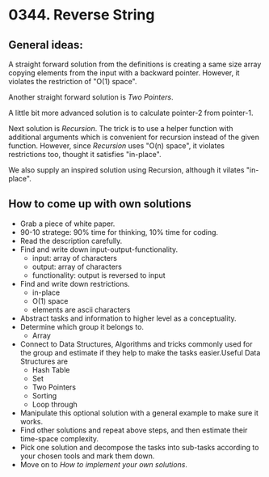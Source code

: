 # 0344. Reverse String

## General ideas:
A straight forward solution from the definitions is creating a same size array copying elements from the input with a backward pointer. 
However, it violates the restriction of "O(1) space". 

Another straight forward solution is *Two Pointers*.

A little bit more advanced solution is to calculate pointer-2 from pointer-1.

Next solution is *Recursion*. 
The trick is to use a helper function with additional arguments which is convenient for recursion instead of the given function.
However, since *Recursion* uses "O(n) space", it violates restrictions too, thought it satisfies "in-place".

We also supply an inspired solution using Recursion, although it vilates "in-place".


## How to come up with own solutions
* Grab a piece of white paper.
* 90-10 stratege: 90% time for thinking, 10% time for coding.
* Read the description carefully.
* Find and write down input-output-functionality.
  - input: array of characters
  - output: array of characters
  - functionality: output is reversed to input
* Find and write down restrictions.
  - in-place
  - O(1) space
  - elements are ascii characters
* Abstract tasks and information to higher level as a conceptuality.
* Determine which group it belongs to.
  - Array
* Connect to Data Structures, Algorithms and tricks commonly used for the group and estimate if they help to make the tasks easier.Useful Data Structures are 
  - Hash Table
  - Set
  - Two Pointers
  - Sorting
  - Loop through
* Manipulate this optional solution with a general example to make sure it works.
* Find other solutions and repeat above steps, and then estimate their time-space complexity.
* Pick one solution and decompose the tasks into sub-tasks according to your chosen tools and mark them down.
* Move on to *How to implement your own solutions*.
